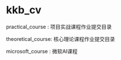 # kkb_cv

practical_course  :   项目实战课程作业提交目录

theoretical_course:   核心理论课程作业提交目录

microsoft_course  :   微软AI课程


